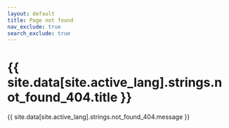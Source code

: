 ```yaml
---
layout: default
title: Page not found
nav_exclude: true
search_exclude: true
---
```


# {{ site.data[site.active_lang].strings.not_found_404.title }}

{{ site.data[site.active_lang].strings.not_found_404.message }}
